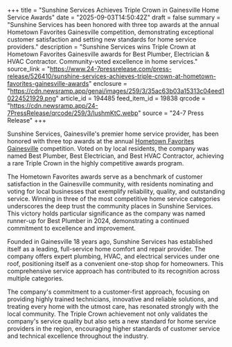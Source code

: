 +++
title = "Sunshine Services Achieves Triple Crown in Gainesville Home Service Awards"
date = "2025-09-03T14:50:42Z"
draft = false
summary = "Sunshine Services has been honored with three top awards at the annual Hometown Favorites Gainesville competition, demonstrating exceptional customer satisfaction and setting new standards for home service providers."
description = "Sunshine Services wins Triple Crown at Hometown Favorites Gainesville awards for Best Plumber, Electrician & HVAC Contractor. Community-voted excellence in home services."
source_link = "https://www.24-7pressrelease.com/press-release/526410/sunshine-services-achieves-triple-crown-at-hometown-favorites-gainesville-awards"
enclosure = "https://cdn.newsramp.app/genai/images/259/3/35ac63b03a15313c04eed10224521929.png"
article_id = 194485
feed_item_id = 19838
qrcode = "https://cdn.newsramp.app/24-7PressRelease/qrcode/259/3/lushmKtC.webp"
source = "24-7 Press Release"
+++

<p>Sunshine Services, Gainesville's premier home service provider, has been honored with three top awards at the annual <a href="https://hometownfavorites.com/gainesville" rel="nofollow" target="_blank">Hometown Favorites Gainesville</a> competition. Voted on by local residents, the company was named Best Plumber, Best Electrician, and Best HVAC Contractor, achieving a rare Triple Crown in the highly competitive awards program.</p><p>The Hometown Favorites awards serve as a benchmark of customer satisfaction in the Gainesville community, with residents nominating and voting for local businesses that exemplify reliability, quality, and outstanding service. Winning in three of the most competitive home service categories underscores the deep trust the community places in Sunshine Services. This victory holds particular significance as the company was named runner-up for Best Plumber in 2024, demonstrating a continued commitment to excellence and improvement.</p><p>Founded in Gainesville 18 years ago, Sunshine Services has established itself as a leading, full-service home comfort and repair provider. The company offers expert plumbing, HVAC, and electrical services under one roof, positioning itself as a convenient one-stop shop for homeowners. This comprehensive service approach has contributed to its recognition across multiple categories.</p><p>The company's commitment to a customer-first approach, focusing on providing highly trained technicians, innovative and reliable solutions, and treating every home with the utmost care, has resonated strongly with the local community. The Triple Crown achievement not only validates the company's service quality but also sets a new standard for home service providers in the region, encouraging higher standards of customer service and technical excellence throughout the industry.</p>
